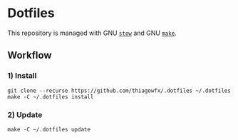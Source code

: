 # Dotfiles

This repository is managed with GNU [`stow`][stow] and GNU [`make`][make].

[make]: https://www.gnu.org/software/make/
[stow]: https://www.gnu.org/software/stow/

## Workflow

### 1) Install

```
git clone --recurse https://github.com/thiagowfx/.dotfiles ~/.dotfiles
make -C ~/.dotfiles install
```

### 2) Update

```
make -C ~/.dotfiles update
```
